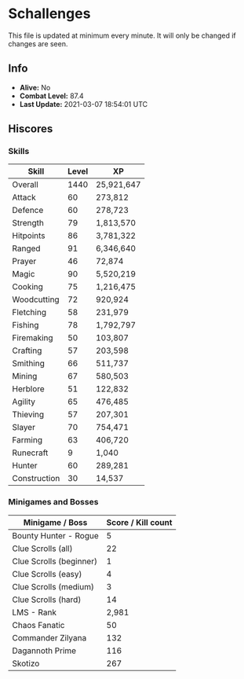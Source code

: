 # Schallenges

This file is updated at minimum every minute. It will only be changed if changes are seen.

## Info

 - **Alive:** No
 - **Combat Level:** 87.4
 - **Last Update:** 2021-03-07 18:54:01 UTC

## Hiscores

### Skills

| Skill | Level | XP |
|--|--|--|
| Overall | 1440 | 25,921,647 |
| Attack | 60 | 273,812 |
| Defence | 60 | 278,723 |
| Strength | 79 | 1,813,570 |
| Hitpoints | 86 | 3,781,322 |
| Ranged | 91 | 6,346,640 |
| Prayer | 46 | 72,874 |
| Magic | 90 | 5,520,219 |
| Cooking | 75 | 1,216,475 |
| Woodcutting | 72 | 920,924 |
| Fletching | 58 | 231,979 |
| Fishing | 78 | 1,792,797 |
| Firemaking | 50 | 103,807 |
| Crafting | 57 | 203,598 |
| Smithing | 66 | 511,737 |
| Mining | 67 | 580,503 |
| Herblore | 51 | 122,832 |
| Agility | 65 | 476,485 |
| Thieving | 57 | 207,301 |
| Slayer | 70 | 754,471 |
| Farming | 63 | 406,720 |
| Runecraft | 9 | 1,040 |
| Hunter | 60 | 289,281 |
| Construction | 30 | 14,537 |

### Minigames and Bosses

| Minigame / Boss | Score / Kill count |
|--|--|
| Bounty Hunter - Rogue | 5 |
| Clue Scrolls (all) | 22 |
| Clue Scrolls (beginner) | 1 |
| Clue Scrolls (easy) | 4 |
| Clue Scrolls (medium) | 3 |
| Clue Scrolls (hard) | 14 |
| LMS - Rank | 2,981 |
| Chaos Fanatic | 50 |
| Commander Zilyana | 132 |
| Dagannoth Prime | 116 |
| Skotizo | 267 |
